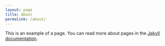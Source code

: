 ```yaml
---
layout: page
title: About
permalink: /about/
---
```


This is an example of a page. You can read more about pages in the [Jekyll documentation](http://jekyllrb.com/docs/pages/).
